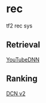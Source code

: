 # rec
tf2 rec sys

## Retrieval

[YouTubeDNN](https://storage.googleapis.com/pub-tools-public-publication-data/pdf/45530.pdf)


## Ranking
[DCN v2](https://arxiv.org/pdf/2008.13535.pdf)
